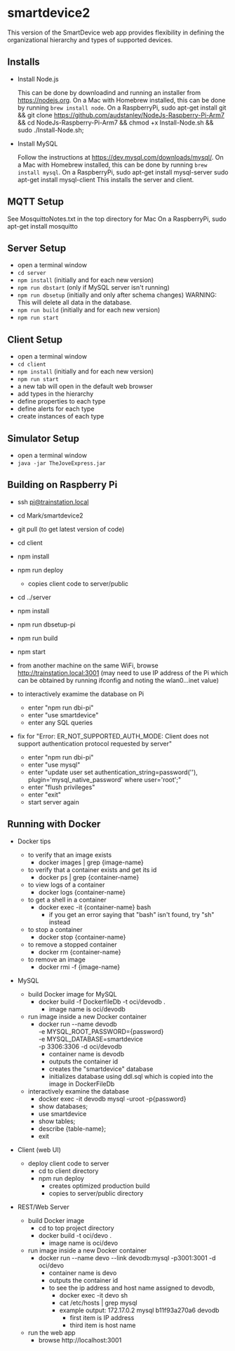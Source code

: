 # smartdevice2

This version of the SmartDevice web app provides flexibility
in defining the organizational hierarchy and
types of supported devices.

## Installs

* Install Node.js

  This can be done by downloadind and running an installer
  from https://nodejs.org.
  On a Mac with Homebrew installed,
  this can be done by running `brew install node`.
  On a RaspberryPi,
sudo apt-get install git && git clone https://github.com/audstanley/NodeJs-Raspberry-Pi-Arm7 && cd NodeJs-Raspberry-Pi-Arm7 && chmod +x Install-Node.sh && sudo ./Install-Node.sh;

* Install MySQL

  Follow the instructions at https://dev.mysql.com/downloads/mysql/.
  On a Mac with Homebrew installed,
  this can be done by running `brew install mysql`.
  On a RaspberryPi,
  sudo apt-get install mysql-server
  sudo apt-get install mysql-client
  This installs the server and client.

## MQTT Setup

See MosquittoNotes.txt in the top directory for Mac
On a RaspberryPi,
sudo apt-get install mosquitto

## Server Setup
* open a terminal window
* `cd server`
* `npm install` (initially and for each new version)
* `npm run dbstart` (only if MySQL server isn't running)
* `npm run dbsetup` (initially and only after schema changes)
  WARNING: This will delete all data in the database.
* `npm run build` (initially and for each new version)
* `npm run start`

## Client Setup
* open a terminal window
* `cd client`
* `npm install` (initially and for each new version)
* `npm run start`
* a new tab will open in the default web browser
* add types in the hierarchy
* define properties to each type
* define alerts for each type
* create instances of each type

## Simulator Setup
* open a terminal window
* `java -jar TheJoveExpress.jar`

## Building on Raspberry Pi
* ssh pi@trainstation.local
* cd Mark/smartdevice2

* git pull (to get latest version of code)

* cd client
* npm install
* npm run deploy
  - copies client code to server/public

* cd ../server
* npm install
* npm run dbsetup-pi
* npm run build
* npm start
* from another machine on the same WiFi,
  browse http://trainstation.local:3001
  (may need to use IP address of the Pi
   which can be obtained by running ifconfig
   and noting the wlan0...inet value)

* to interactively examime the database on Pi
  - enter "npm run dbi-pi"
  - enter "use smartdevice"
  - enter any SQL queries

* fix for "Error: ER_NOT_SUPPORTED_AUTH_MODE: Client does not
  support authentication protocol requested by server"
  - enter "npm run dbi-pi"
  - enter "use mysql"
  - enter "update user set authentication_string=password(''), plugin='mysql_native_password' where user='root';"
  - enter "flush privileges"
  - enter "exit"
  - start server again

## Running with Docker

* Docker tips
  - to verify that an image exists
    * docker images | grep {image-name}
  - to verify that a container exists and get its id
    * docker ps | grep {container-name}
  - to view logs of a container
    * docker logs {container-name}
  - to get a shell in a container
    * docker exec -it {container-name} bash
      - if you get an error saying that "bash" isn't found,
        try "sh" instead
  - to stop a container
    * docker stop {container-name}
  - to remove a stopped container
    * docker rm {container-name}
  - to remove an image
    * docker rmi -f {image-name}

* MySQL
  - build Docker image for MySQL
    * docker build -f DockerfileDb -t oci/devodb .
      - image name is oci/devodb
  - run image inside a new Docker container
    * docker run --name devodb \
      -e MYSQL_ROOT_PASSWORD={password} \
      -e MYSQL_DATABASE=smartdevice \
      -p 3306:3306 -d oci/devodb
      - container name is devodb
      - outputs the container id
      - creates the "smartdevice" database
      - initializes database using ddl.sql
        which is copied into the image in DockerFileDb
  - interactively examine the database
    * docker exec -it devodb mysql -uroot -p{password}
    * show databases;
    * use smartdevice
    * show tables;
    * describe {table-name};
    * exit

* Client (web UI)
  - deploy client code to server
    * cd to client directory
    * npm run deploy
      - creates optimized production build
      - copies to server/public directory

* REST/Web Server
  - build Docker image
    * cd to top project directory
    * docker build -t oci/devo .
      - image name is oci/devo
  - run image inside a new Docker container
    * docker run --name devo --link devodb:mysql -p3001:3001 -d oci/devo
      - container name is devo
      - outputs the container id
      - to see the ip address and host name assigned to devodb,
        * docker exec -it devo sh
        * cat /etc/hosts | grep mysql
        * example output: 172.17.0.2 mysql b11f93a270a6 devodb
          - first item is IP address
          - third item is host name
  - run the web app
    * browse http://localhost:3001
